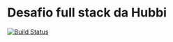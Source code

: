 # Desafio full stack da Hubbi

[![Build Status](https://github.com/luCAOrx/hubbi-fullstack-challenger/workflows/CI%20Tests/badge.svg)](https://github.com/luCAOrx/hubbi-fullstack-challenger/actions)
